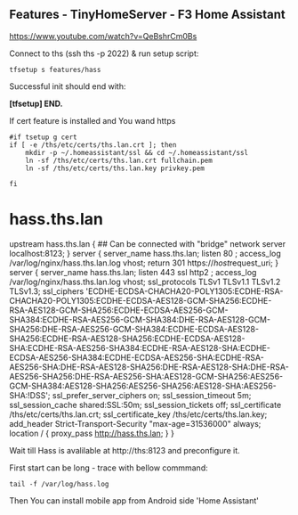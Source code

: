 
<!--
#@bashMarkupScript:0.0.1
#@depends:bs,python3.7(opt),cert(opt)
#@refs:https://www.home-assistant.io/docs/installation/virtualenv/
-->
## Features - TinyHomeServer - F3 Home Assistant

https://www.youtube.com/watch?v=QeBshrCm0Bs

Connect to ths (ssh ths -p 2022) & run setup script:
```
tfsetup s features/hass
```
Successful init should end with:

**\[tfsetup\] END.**


If cert feature is installed and You wand https
```
#if tsetup g cert 
if [ -e /ths/etc/certs/ths.lan.crt ]; then	
	mkdir -p ~/.homeassistant/ssl && cd ~/.homeassistant/ssl
	ln -sf /ths/etc/certs/ths.lan.crt fullchain.pem
	ln -sf /ths/etc/certs/ths.lan.key privkey.pem

fi
```


# hass.ths.lan
upstream hass.ths.lan {
			## Can be connected with "bridge" network
			server localhost:8123;
}
server {
	server_name hass.ths.lan;
	listen 80 ;
	access_log /var/log/nginx/hass.ths.lan.log vhost;
	return 301 https://$host$request_uri;
}
server {
	server_name hass.ths.lan;
	listen 443 ssl http2 ;
	access_log /var/log/nginx/hass.ths.lan.log vhost;
	ssl_protocols TLSv1 TLSv1.1 TLSv1.2 TLSv1.3;
	ssl_ciphers 'ECDHE-ECDSA-CHACHA20-POLY1305:ECDHE-RSA-CHACHA20-POLY1305:ECDHE-ECDSA-AES128-GCM-SHA256:ECDHE-RSA-AES128-GCM-SHA256:ECDHE-ECDSA-AES256-GCM-SHA384:ECDHE-RSA-AES256-GCM-SHA384:DHE-RSA-AES128-GCM-SHA256:DHE-RSA-AES256-GCM-SHA384:ECDHE-ECDSA-AES128-SHA256:ECDHE-RSA-AES128-SHA256:ECDHE-ECDSA-AES128-SHA:ECDHE-RSA-AES256-SHA384:ECDHE-RSA-AES128-SHA:ECDHE-ECDSA-AES256-SHA384:ECDHE-ECDSA-AES256-SHA:ECDHE-RSA-AES256-SHA:DHE-RSA-AES128-SHA256:DHE-RSA-AES128-SHA:DHE-RSA-AES256-SHA256:DHE-RSA-AES256-SHA:AES128-GCM-SHA256:AES256-GCM-SHA384:AES128-SHA256:AES256-SHA256:AES128-SHA:AES256-SHA:!DSS';
	ssl_prefer_server_ciphers on;
	ssl_session_timeout 5m;
	ssl_session_cache shared:SSL:50m;
	ssl_session_tickets off;
	ssl_certificate /ths/etc/certs/ths.lan.crt;
	ssl_certificate_key /ths/etc/certs/ths.lan.key;
	add_header Strict-Transport-Security "max-age=31536000" always;
	location / {
		proxy_pass http://hass.ths.lan;
	}
}



Wait till Hass is avalilable at http://ths:8123 and preconfigure it.

First start can be long - trace with bellow commmand:
```
tail -f /var/log/hass.log
```

Then You can install mobile app from Android side 'Home Assistant'

<!--
- go to Configuration -> Integrations -> + -> Search -> "mobile" -> (failed)

	


	```

!TODO! autostart config (to be done after tauto(start)
For now - manual - add line
```
su - {thsUserName} -c 'thass'
```
to /support/autostart.sh file

Next steps: 

- [AIS dom - ais-dom.md](ais-dom.md)

-->	

